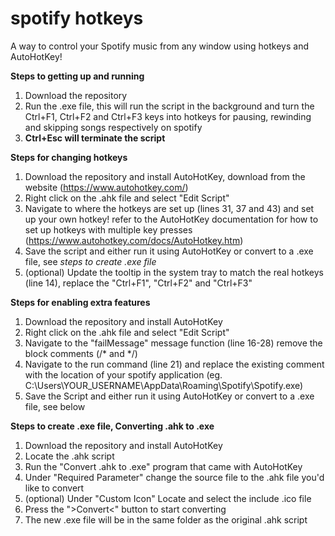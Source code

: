 # spotify hotkeys
A way to control your Spotify music from any window using hotkeys and AutoHotKey!

__Steps to getting up and running__
1) Download the repository
2) Run the .exe file, this will run the script in the background and turn the Ctrl+F1, Ctrl+F2 and Ctrl+F3 keys into hotkeys for pausing, rewinding and skipping songs respectively on spotify
3) __Ctrl+Esc will terminate the script__

__Steps for changing hotkeys__
1) Download the repository and install AutoHotKey, download from the website (https://www.autohotkey.com/)
2) Right click on the .ahk file and select "Edit Script"
3) Navigate to where the hotkeys are set up (lines 31, 37 and 43) and set up your own hotkey! refer to the AutoHotKey documentation for how to set up hotkeys with multiple key presses (https://www.autohotkey.com/docs/AutoHotkey.htm)
4) Save the script and either run it using AutoHotKey or convert to a .exe file, see _steps to create .exe file_
5) (optional) Update the tooltip in the system tray to match the real hotkeys (line 14), replace the "Ctrl+F1", "Ctrl+F2" and "Ctrl+F3"

__Steps for enabling extra features__
1) Download the repository and install AutoHotKey
2) Right click on the .ahk file and select "Edit Script"
3) Navigate to the "failMessage" message function (line 16-28) remove the block comments (/* and */)
4) Navigate to the run command (line 21) and replace the existing comment with the location of your spotify application (eg. C:\Users\YOUR_USERNAME\AppData\Roaming\Spotify\Spotify.exe)
5) Save the Script and either run it using AutoHotKey or convert to a .exe file, see below

__Steps to create .exe file, Converting .ahk to .exe__
1) Download the repository and install AutoHotKey
2) Locate the .ahk script
3) Run the "Convert .ahk to .exe" program that came with AutoHotKey
4) Under "Required Parameter" change the source file to the .ahk file you'd like to convert
5) (optional) Under  "Custom Icon" Locate and select the include .ico file
6) Press the ">Convert<" button to start converting
7) The new .exe file will be in the same folder as the original .ahk script
